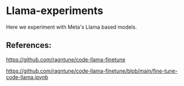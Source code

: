 # Llama-experiments

Here we experiment with Meta's Llama based models.

## References:

https://github.com/ragntune/code-llama-finetune

https://github.com/ragntune/code-llama-finetune/blob/main/fine-tune-code-llama.ipynb

